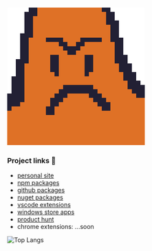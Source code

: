 
<img 
     width="320" 
     height="320" 
     alt="angry patrick"
     src="https://github.com/afractal/afractal/blob/master/patrick%20angry.png"
 />


### Project links 🔭

- [personal site](http://afractal.me)
- [npm packages](https://www.npmjs.com/~afractal)
- [github packages](https://github.com/afractal?tab=packages)
- [nuget packages](https://www.nuget.org/profiles/HermesGjini)
- [vscode extensions](https://marketplace.visualstudio.com/publishers/afractal)
- [windows store apps](https://www.microsoft.com/en-us/p/metronome-by-afractal/9njxb114t1dm?activetab=pivot:overviewtab)
- [product hunt](https://www.producthunt.com/@hermesgjini/made)
- chrome extensions: ...soon

![Top Langs](https://github-readme-stats-seven-gilt.vercel.app//api/top-langs/?username=afractal&layout=compact)

